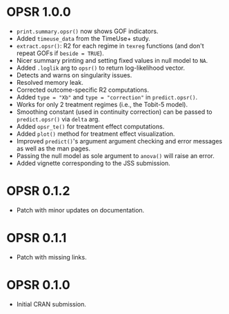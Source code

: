 # OPSR 1.0.0

* `print.summary.opsr()` now shows GOF indicators.
* Added `timeuse_data` from the TimeUse+ study.
* `extract.opsr()`: R2 for each regime in `texreg` functions (and don't repeat GOFs if `beside = TRUE`).
* Nicer summary printing and setting fixed values in null model to `NA`.
* Added `.loglik` arg to `opsr()` to return log-likelihood vector.
* Detects and warns on singularity issues.
* Resolved memory leak.
* Corrected outcome-specific R2 computations.
* Added `type = "Xb"` and `type = "correction"` in `predict.opsr()`.
* Works for only 2 treatment regimes (i.e., the Tobit-5 model).
* Smoothing constant (used in continuity correction) can be passed to `predict.opsr()` via `delta` arg.
* Added `opsr_te()` for treatment effect computations.
* Added `plot()` method for treatment effect visualization.
* Improved `predict()`'s argument argument checking and error messages as well as the man pages.
* Passing the null model as sole argument to `anova()` will raise an error.
* Added vignette corresponding to the JSS submission.

# OPSR 0.1.2

* Patch with minor updates on documentation.

# OPSR 0.1.1

* Patch with missing links.

# OPSR 0.1.0

* Initial CRAN submission.
